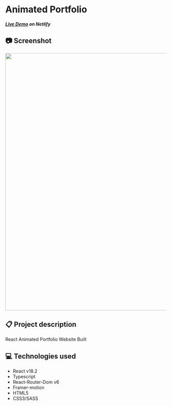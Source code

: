 # Animated Portfolio 

##### [Live Demo](https://animated-portfolio.erfjs.com) on Netlify

## 📷 Screenshot
<p align="center">
  <a src="https://animated-portfolio.erfjs.com" target="_blank"><img src="./assets/example.png" width="800" height="auto" /></a>
</p>

## 📋 Project description
React Animated Portfolio Website Built 


## 💻 Technologies used
- React v18.2
- Typescript
- React-Router-Dom v6
- Framer-motion
- HTML5
- CSS3/SASS

